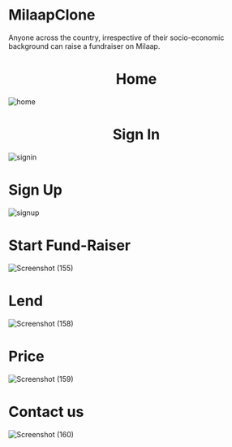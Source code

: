 # MilaapClone
Anyone across the country, irrespective of their socio-economic background can raise a fundraiser on Milaap.
 <h1 style="text-align:center;">Home </h1>
 
![home](https://user-images.githubusercontent.com/103803319/207766829-64f34107-34e6-4cb1-ac3f-e3170e2079c6.png)

 <h1 style="text-align:center;">Sign In</h1>
 
 ![signin](https://user-images.githubusercontent.com/103803319/207767022-3ebcd99b-3d9d-4d3b-8e8f-8f41b0933aaf.png)

<h1> Sign Up</h1>

![signup](https://user-images.githubusercontent.com/103803319/207767137-2c89295d-0b16-4b1b-9407-9ac549b09e17.png)

<h1>Start Fund-Raiser </h1>

![Screenshot (155)](https://user-images.githubusercontent.com/103803319/207767479-e9808dbd-8718-402f-bcc3-4e1b8d3c32fe.png)

<h1>Lend </h1>

![Screenshot (158)](https://user-images.githubusercontent.com/103803319/207767574-d219f541-b0c9-4e16-9135-18947f2bf01d.png)

<h1>Price </h1>

![Screenshot (159)](https://user-images.githubusercontent.com/103803319/207767656-c5e445bc-11cb-433b-98f5-4a74421e48d2.png)

<h1>Contact us</h1>

![Screenshot (160)](https://user-images.githubusercontent.com/103803319/207767747-90804087-096a-4bcd-912f-81819279ae42.png)
